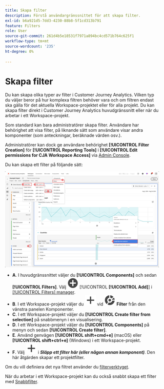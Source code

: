 ```yaml
---
title: Skapa filter
description: Förstå användargränssnittet för att skapa filter.
exl-id: b6a921d5-7dd3-4230-88b8-5f1cd313b791
feature: Filters
role: User
source-git-commit: 261d4b5e18531f7971a894bc4cd571b764c625f1
workflow-type: tm+mt
source-wordcount: '235'
ht-degree: 0%

---
```


# Skapa filter

Du kan skapa olika typer av filter i Customer Journey Analytics.  Vilken typ du väljer beror på hur komplexa filtren behöver vara och om filtren endast ska gälla för det aktuella Workspace-projektet eller för alla projekt. Du kan skapa filter direkt i Customer Journey Analytics huvudgränssnitt eller när du arbetar i ett Workspace-projekt.

Som standard kan bara administratörer skapa filter. Användare har behörighet att visa filter, på liknande sätt som användare visar andra komponenter (som anteckningar, beräknade värden osv.).

Administratörer kan dock ge användare behörighet **[!UICONTROL Filter Creation]** för **[!UICONTROL Reporting Tools]** i **[!UICONTROL Edit permissions for CJA Workspace Access]** via [Admin Console](/help/technotes/access-control.md#user-level-access).

Du kan skapa ett filter på följande sätt:

![Olika sätt att skapa ett filter](assets/create-filter.png)

* **A**. I huvudgränssnittet väljer du **[!UICONTROL Components]** och sedan **[!UICONTROL Filters]**. Välj ![AddCircle](/help/assets/icons/AddCircle.svg) [!UICONTROL **[!UICONTROL Add]**] i [[!UICONTROL Filters] manager](/help/components/filters/manage-filters.md).
* **B**. I ett Workspace-projekt väljer du ![Lägg till](/help/assets/icons/Add.svg) vid ![Segment](/help/assets/icons/Segmentation.svg) **Filter** från den vänstra panelen Komponenter.
* **C**. I ett Workspace-projekt väljer du **[!UICONTROL Create filter from selection]** på snabbmenyn i en visualisering.
* **D**. I ett Workspace-projekt väljer du **[!UICONTROL Components]** på menyn och sedan **[!UICONTROL Create filter]**.
* **E**. Använd genvägen **[!UICONTROL shift+cmd+e]** (macOS) eller **[!UICONTROL shift+ctrl+e]** (Windows) i ett Workspace-projekt.
* **F**. Välj ![Lägg till](/help/assets/icons/Add.svg) i ***Släpp ett filter här (eller någon annan komponent)***. Den här åtgärden skapar ett projektfilter.

Om du vill definiera det nya filtret använder du [filterverktyget](/help/components/filters/filter-builder.md).

När du arbetar i ett Workspace-projekt kan du också snabbt skapa ett filter med [Snabbfilter](/help/components/filters/quick-filters.md).
